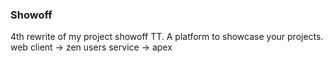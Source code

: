 ### Showoff
4th rewrite of my project showoff TT.
A platform to showcase your projects.
web client -> zen
users service -> apex

